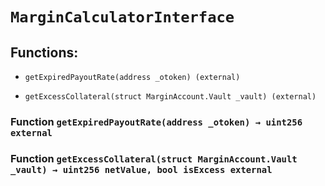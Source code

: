 # `MarginCalculatorInterface`

## Functions:

- `getExpiredPayoutRate(address _otoken) (external)`

- `getExcessCollateral(struct MarginAccount.Vault _vault) (external)`

### Function `getExpiredPayoutRate(address _otoken) → uint256 external`

### Function `getExcessCollateral(struct MarginAccount.Vault _vault) → uint256 netValue, bool isExcess external`
